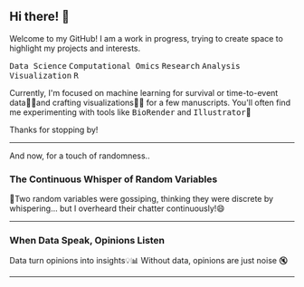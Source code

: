 ## Hi there! 👋

Welcome to my GitHub! I am a work in progress, trying to create space to highlight my projects and interests.

<kbd>Data Science</kbd> <kbd>Computational Omics</kbd> <kbd>Research</kbd> <kbd>Analysis</kbd> <kbd>Visualization</kbd> <kbd>R</kbd>

Currently, I'm focused on machine learning for survival or time-to-event data🙇‍♀️and crafting visualizations🔭🤔 for a few manuscripts. You'll often find me experimenting with tools like <kbd>BioRender</kbd> and <kbd>Illustrator</kbd>🤷  

Thanks for stopping by!   

---  
And now, for a touch of randomness..

### The Continuous Whisper of Random Variables  
🎲Two random variables were gossiping, thinking they were discrete by whispering... but I overheard their chatter continuously!😄  

---
### When Data Speak, Opinions Listen
Data turn opinions into insights💡📊 Without data, opinions are just noise 🔇

---